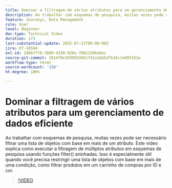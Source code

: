```yaml
---
title: Dominar a filtragem de vários atributos para um gerenciamento de dados eficiente
description: Ao trabalhar com esquemas de pesquisa, muitas vezes pode ser necessário filtrar uma lista de objetos com base em mais de um atributo. Este vídeo explica como executar a filtragem de múltiplos atributos em esquemas de pesquisa usando funções filter() aninhadas. Isso é especialmente útil quando você precisa restringir uma lista de objetos com base em mais de uma condição, como filtrar produtos em um carrinho de compras por ID e cor.
feature: Journeys, Data Management
role: User
level: Beginner
doc-type: Technical Video
duration: 173
last-substantial-update: 2025-07-21T00:00:00Z
jira: KT-18564
exl-id: 288bff70-3889-4230-920a-7681220ba9ec
source-git-commit: 201470e35095b38617d1a1bb5d7b16c1e60f431e
workflow-type: tm+mt
source-wordcount: '150'
ht-degree: 100%

---
```


# Dominar a filtragem de vários atributos para um gerenciamento de dados eficiente

Ao trabalhar com esquemas de pesquisa, muitas vezes pode ser necessário filtrar uma lista de objetos com base em mais de um atributo. Este vídeo explica como executar a filtragem de múltiplos atributos em esquemas de pesquisa usando funções filter() aninhadas. Isso é especialmente útil quando você precisa restringir uma lista de objetos com base em mais de uma condição, como filtrar produtos em um carrinho de compras por ID e cor.

>[!VIDEO](https://video.tv.adobe.com/v/3469323/?learn=on&enablevpops&captions=por_br)
